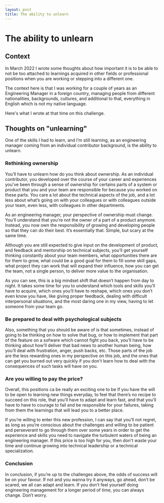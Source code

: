 ```yaml
---
layout: post
title: The ability to unlearn
---
```


# The ability to unlearn

## Context

In March 2022 I wrote some thoughts about how important it is to be able to not be too attached to learnings acquired in other fields or professional positions when you are working or stepping into a different one.

The context here is that I was working for a couple of years as an Engineering Manager in a foreign country, managing people from different nationalities, backgrounds, cultures, and additional to that, everything in English which is not my native language.

Here's what I wrote at that time on this challenge.

## Thoughts on "unlearning"

One of the skills I had to learn, and I’m still learning, as an engineering manager coming from an individual contributor background, is the ability to unlearn.

### Rethinking ownership

You’ll have to unlearn how do you think about ownership. As an individual contributor, you developed over the course of your career and experiences you've been through a sense of ownership for certains parts of a system or product that you and your team are responsible for because you worked on these parts. You care a lot about the technical aspects of the job, and a lot less about what’s going on with your colleagues or with colleagues outside your team, even less, with colleagues in other departments.

As an engineering manager, your perspective of ownership must change. You’ll understand that you’re not the owner of a part of a product anymore. Instead, you now own the responsibility of growing and developing people so that they can do their best. It’s essentially that. Simple, but scary at the same time.

Although you are still expected to give input on the development of product, and feedback and mentorship on technical subjects, you’ll get yourself thinking constantly about your team members, what opportunities there are for them to grow, what could be a good goal for them to fill some skill gaps, what project they can work that will expand their influence, how you can get the team, not a single person, to deliver more value to the organisation.

As you can see, this is a big mindset shift that doesn’t happen from day to night. It takes some time for you to understand which tools and skills you’ll have to acquire, which ones you’ll have to reshape, which ones you don’t even know you have, like giving proper feedback, dealing with difficult interpersonal situations, and the most daring one in my view, having to let someone from your team go.

### Be prepared to deal with psychological subjects

Also, something that you should be aware of is that sometimes, instead of going to be thinking on how to solve that bug, or how to implement that part of the feature on a sofware which cannot fight you back, you’ll have to be thinking about how’ll deliver that bad news to another human being, how you’ll deal with frustration, anger, push backs, etc. Those parts of the job are the less rewarding ones in my perspective on this job, and the ones that can get you burned out very quickly if you don't learn how to deal with the consequences of such tasks will have on you.

### Are you willing to pay the price?

Overall, this positions ca be really an exciting one to be If you have the will to be open to learning new things everyday, to feel that there’s no recipe to succeed on this role, that you’ll have to adapt and learn fast, and that you’ll have to have to courage to fail and be responsible for your failures, taking from them the learnings that will lead you to a better place.

If you’re willing to enter this new profession, I can say that you’ll not regret, as long as you’re conscious about the challenges and willing to be patient and perseverant to go through them over some years in order to get the experience and skills you need to navigate the turbulent waters of being an engineering manager. If this price is too high for you, then don't waste your time and continue growing into technical leadership or a technical specialization.

### Conclusion

In conclusion, if you’re up to the challenges above, the odds of success will be on your favour. If not and you wanna try it anyways, go ahead, don’t be scared, we all can adapt and learn. If you don’t feel yourself doing engineering management for a longer period of time, you can always change. Don’t worry.
